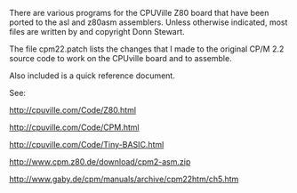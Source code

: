 There are various programs for the CPUVille Z80 board that have been
ported to the asl and z80asm assemblers. Unless otherwise indicated,
most files are written by and copyright Donn Stewart.

The file cpm22.patch lists the changes that I made to the original
CP/M 2.2 source code to work on the CPUville board and to assemble.

Also included is a quick reference document.

See:

http://cpuville.com/Code/Z80.html

http://cpuville.com/Code/CPM.html

http://cpuville.com/Code/Tiny-BASIC.html

http://www.cpm.z80.de/download/cpm2-asm.zip

http://www.gaby.de/cpm/manuals/archive/cpm22htm/ch5.htm
